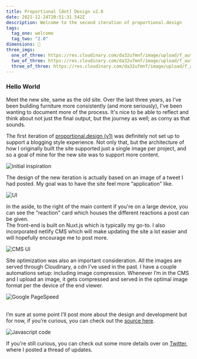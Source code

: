```yaml
---
title: Proportional [dot] Design v2.0
date: 2021-12-24T20:51:31.542Z
description: Welcome to the second iteration of proportional.design
tags:
  tag_one: welcome
  tag_two: "2.0"
dimensions: 👋
three_imgs:
  one_of_three: https://res.cloudinary.com/da32ufmnf/image/upload/f_auto,q_50/v1640914624/proportional.design-v2/v2/03_xbzcvi.jpg
  two_of_three: https://res.cloudinary.com/da32ufmnf/image/upload/f_auto,q_50/v1640914624/proportional.design-v2/v2/01_egb1du.jpg
  three_of_three: https://res.cloudinary.com/da32ufmnf/image/upload/f_auto,q_50/v1640914624/proportional.design-v2/v2/02_bug3fd.jpg
---
```


### Hello World

Meet the new site, same as the old site. Over the last three years, as I’ve been building furniture more consistently (and more seriously), I’ve been wanting to document more of the process. It's nice to be able to reflect and think about not just the final output, but the journey as well; as corny as that sounds.

The first iteration of [proportional.design (v1)](https://6050e4a79c3a7d0008a9d073--proportional-design-v1.netlify.app/)[](https://proportional.design) was definitely not set up to support a blogging style experience. Not only that, but the architecture of how I originally built the site supported just a single image per project, and so a goal of mine for the new site was to support more content.

![initial inspiration](https://res.cloudinary.com/da32ufmnf/image/upload/f_auto,q_50/v1640913232/proportional.design-v2/v2/tweet_kzjdma.png)

The design of the new iteration is actually based on an image of a tweet I had posted. My goal was to have the site feel more “application” like.

![UI](https://res.cloudinary.com/da32ufmnf/image/upload/v1640913385/proportional.design-v2/v2/post_buiccq.jpg)

In the aside, to the right of the main content if you're on a large device, you can see the "reaction" card which houses the different reactions a post can be given.\
The front-end is built on Nuxt.js which is typically my go-to. I also incorporated netlify CMS which will make updating the site a lot easier and will hopefully encourage me to post more.

![CMS UI](https://res.cloudinary.com/da32ufmnf/image/upload/f_auto,q_50/v1640915382/proportional.design-v2/v2/04_cer2xq.png)

Site optimization was also an important consideration. All the images are served through Cloudinary, a cdn I’ve used in the past. I have a couple automations setup: including image compression. Whenever I’m in the CMS and I upload an image, it gets compressed and served in the optimal image format per the device of the end viewer.

![Google PageSpeed](https://res.cloudinary.com/da32ufmnf/image/upload/v1641530341/proportional.design-v2/v2/ueij4njuahagukdgx4rx.jpg)

\
I’m sure at some point I’ll post more about the design and development but for now, if you’re curious, you can check out the [source here](https://github.com/ohiosveryown/proportional.design).

![Javascript code](https://res.cloudinary.com/da32ufmnf/image/upload/f_auto,q_50/v1640913232/proportional.design-v2/v2/carbon_ltwka5.png)

If you're still curious, you can check out some more details over on [Twitter](https://twitter.com/cmykw_/status/1479634249124913152)[](https://proportional.design), where I posted a thread of updates.
